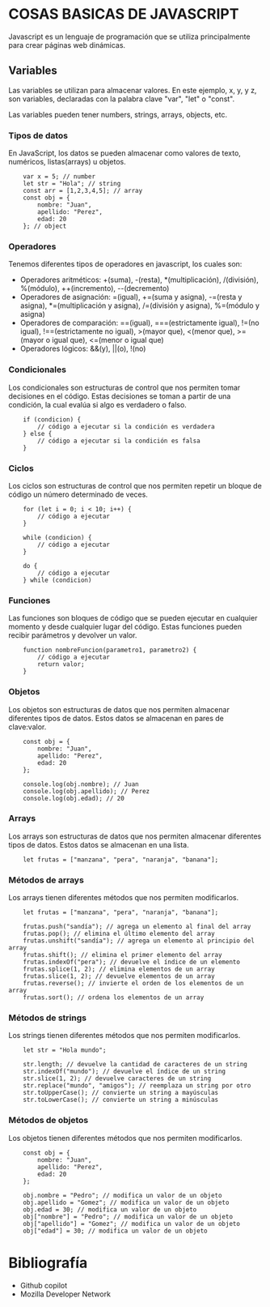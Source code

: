 # COSAS BASICAS DE JAVASCRIPT
Javascript es un lenguaje de programación que se utiliza principalmente para crear páginas web dinámicas.

## Variables
Las variables se utilizan para almacenar valores. En este ejemplo, x, y, y z, son variables, declaradas con la palabra clave "var", "let" o "const".

Las variables pueden tener numbers, strings, arrays, objects, etc.

### Tipos de datos
En JavaScript, los datos se pueden almacenar como valores de texto, numéricos, listas(arrays) u objetos.

```
    var x = 5; // number
    let str = "Hola"; // string
    const arr = [1,2,3,4,5]; // array
    const obj = { 
        nombre: "Juan",
        apellido: "Perez",
        edad: 20
    }; // object

```

### Operadores

Tenemos diferentes tipos de operadores en javascript, los cuales son:

- Operadores aritméticos: +(suma), -(resta), *(multiplicación), /(división), %(módulo), ++(incremento), --(decremento)
- Operadores de asignación: =(igual), +=(suma y asigna), -=(resta y asigna), *=(multiplicación y asigna), /=(división y asigna), %=(módulo y asigna)
- Operadores de comparación: ==(igual), ===(estrictamente igual), !=(no igual), !==(estrictamente no igual), >(mayor que), <(menor que), >=(mayor o igual que), <=(menor o igual que)
- Operadores lógicos: &&(y), ||(o), !(no)

### Condicionales

Los condicionales son estructuras de control que nos permiten tomar decisiones en el código. Estas decisiones se toman a partir de una condición, la cual evalúa si algo es verdadero o falso.

```
    if (condicion) {
        // código a ejecutar si la condición es verdadera
    } else {
        // código a ejecutar si la condición es falsa
    }

```

### Ciclos

Los ciclos son estructuras de control que nos permiten repetir un bloque de código un número determinado de veces.

```
    for (let i = 0; i < 10; i++) {
        // código a ejecutar
    }

    while (condicion) {
        // código a ejecutar
    }

    do {
        // código a ejecutar
    } while (condicion)

```

### Funciones

Las funciones son bloques de código que se pueden ejecutar en cualquier momento y desde cualquier lugar del código. Estas funciones pueden recibir parámetros y devolver un valor.

```
    function nombreFuncion(parametro1, parametro2) {
        // código a ejecutar
        return valor;
    }

```

### Objetos

Los objetos son estructuras de datos que nos permiten almacenar diferentes tipos de datos. Estos datos se almacenan en pares de clave:valor.

```
    const obj = {
        nombre: "Juan",
        apellido: "Perez",
        edad: 20
    };

    console.log(obj.nombre); // Juan
    console.log(obj.apellido); // Perez
    console.log(obj.edad); // 20

```

### Arrays

Los arrays son estructuras de datos que nos permiten almacenar diferentes tipos de datos. Estos datos se almacenan en una lista.

```
    let frutas = ["manzana", "pera", "naranja", "banana"];
```

### Métodos de arrays

Los arrays tienen diferentes métodos que nos permiten modificarlos.

```
    let frutas = ["manzana", "pera", "naranja", "banana"];

    frutas.push("sandía"); // agrega un elemento al final del array
    frutas.pop(); // elimina el último elemento del array
    frutas.unshift("sandía"); // agrega un elemento al principio del array
    frutas.shift(); // elimina el primer elemento del array
    frutas.indexOf("pera"); // devuelve el índice de un elemento
    frutas.splice(1, 2); // elimina elementos de un array
    frutas.slice(1, 2); // devuelve elementos de un array
    frutas.reverse(); // invierte el orden de los elementos de un array
    frutas.sort(); // ordena los elementos de un array

```

### Métodos de strings

Los strings tienen diferentes métodos que nos permiten modificarlos.

```
    let str = "Hola mundo";

    str.length; // devuelve la cantidad de caracteres de un string
    str.indexOf("mundo"); // devuelve el índice de un string
    str.slice(1, 2); // devuelve caracteres de un string
    str.replace("mundo", "amigos"); // reemplaza un string por otro
    str.toUpperCase(); // convierte un string a mayúsculas
    str.toLowerCase(); // convierte un string a minúsculas

```

### Métodos de objetos

Los objetos tienen diferentes métodos que nos permiten modificarlos.

```
    const obj = {
        nombre: "Juan",
        apellido: "Perez",
        edad: 20
    };

    obj.nombre = "Pedro"; // modifica un valor de un objeto
    obj.apellido = "Gomez"; // modifica un valor de un objeto
    obj.edad = 30; // modifica un valor de un objeto
    obj["nombre"] = "Pedro"; // modifica un valor de un objeto
    obj["apellido"] = "Gomez"; // modifica un valor de un objeto
    obj["edad"] = 30; // modifica un valor de un objeto
```

# Bibliografía
- Github copilot
- Mozilla Developer Network